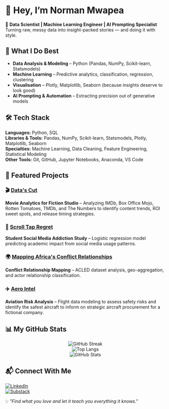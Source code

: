 # 👋 Hey, I’m Norman Mwapea  

🎯 **Data Scientist | Machine Learning Engineer | AI Prompting Specialist**  
Turning raw, messy data into insight-packed stories — and doing it with style.    

## 🧠 What I Do Best
- **Data Analysis & Modeling** – Python (Pandas, NumPy, Scikit-learn, Statsmodels)  
- **Machine Learning** – Predictive analytics, classification, regression, clustering   
- **Visualisation** – Plotly, Matplotlib, Seaborn (because insights deserve to look good)  
- **AI Prompting & Automation** – Extracting precision out of generative models  

## 🛠️ Tech Stack
**Languages:** Python, SQL  
**Libraries & Tools:** Pandas, NumPy, Scikit-learn, Statsmodels, Plotly, Matplotlib, Seaborn  
**Specialties:** Machine Learning, Data Cleaning, Feature Engineering, Statistical Modeling  
**Other Tools:** Git, GitHub, Jupyter Notebooks, Anaconda, VS Code 

## 📌 Featured Projects

### 🎬 [Data's Cut](https://github.com/Vain-Guy/Data-s-Cut)  
**Movie Analytics for Fiction Studio** – Analyzing IMDb, Box Office Mojo, Rotten Tomatoes, TMDb, and The Numbers to identify content trends, ROI sweet spots, and release timing strategies.

### 📱 [Scroll Tap Regret](https://github.com/Vain-Guy/Scroll-Tap-Regret)  
**Student Social Media Addiction Study** – Logistic regression model predicting academic impact from social media usage patterns.

### 🌍 [Mapping Africa's Conflict Relationships](https://github.com/Vain-Guy/Mapping-Africa-s-Conflict-Relationships)  
**Conflict Relationship Mapping** – ACLED dataset analysis, geo-aggregation, and actor relationship classification.

### ✈️ [Aero Intel](https://github.com/Vain-Guy/Aero-Intel)  
**Aviation Risk Analysis** – Flight data modeling to assess safety risks and identify the safest aircraft to inform on strategic aircraft procurement for a fictional company.

## 📊 My GitHub Stats

<div align="center">

![GitHub Streak](https://github-readme-streak-stats.herokuapp.com?user=Vain-Guy&theme=tokyonight&hide_border=true)  
![Top Langs](https://github-readme-stats.vercel.app/api/top-langs/?username=Vain-Guy&layout=compact&theme=tokyonight&hide_border=true)  
![GitHub Stats](https://github-readme-stats.vercel.app/api?username=Vain-Guy&show_icons=true&theme=tokyonight&hide_border=true&count_private=true)  

</div>

## 📬 Connect With Me
[![LinkedIn](https://img.shields.io/badge/LinkedIn-0077B5?style=for-the-badge&logo=linkedin&logoColor=white)](https://www.linkedin.com/in/norman-mwapea-49502a264/)  
[![Substack](https://img.shields.io/badge/Substack-FF6719?style=for-the-badge&logo=substack&logoColor=white)](https://unsupervisedthoughts1.substack.com/)  


💡 *"Find what you love and let it teach you everything it knows."*
